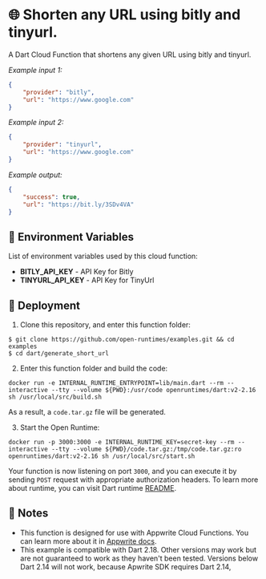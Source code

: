 # 🌐 Shorten any URL using bitly and tinyurl.

A Dart Cloud Function that shortens any given URL using bitly and tinyurl.

_Example input 1:_

```json
{
    "provider": "bitly",
    "url": "https://www.google.com"
}
```

_Example input 2:_

```json
{
    "provider": "tinyurl",
    "url": "https://www.google.com"
}
```

_Example output:_

```json
{
    "success": true,
    "url": "https://bit.ly/3SDv4VA"
}
```


## 📝 Environment Variables

List of environment variables used by this cloud function:

* **BITLY_API_KEY** - API Key for Bitly 
* **TINYURL_API_KEY** - API Key for TinyUrl

## 🚀 Deployment

1. Clone this repository, and enter this function folder:

```
$ git clone https://github.com/open-runtimes/examples.git && cd examples
$ cd dart/generate_short_url
```

2. Enter this function folder and build the code:
```
docker run -e INTERNAL_RUNTIME_ENTRYPOINT=lib/main.dart --rm --interactive --tty --volume ${PWD}:/usr/code openruntimes/dart:v2-2.16 sh /usr/local/src/build.sh
```
As a result, a `code.tar.gz` file will be generated.

3. Start the Open Runtime:
```
docker run -p 3000:3000 -e INTERNAL_RUNTIME_KEY=secret-key --rm --interactive --tty --volume ${PWD}/code.tar.gz:/tmp/code.tar.gz:ro openruntimes/dart:v2-2.16 sh /usr/local/src/start.sh
```

Your function is now listening on port `3000`, and you can execute it by sending `POST` request with appropriate authorization headers. To learn more about runtime, you can visit Dart runtime [README](https://github.com/open-runtimes/open-runtimes/tree/main/runtimes/dart-2.16).

## 📝 Notes
 - This function is designed for use with Appwrite Cloud Functions. You can learn more about it in [Appwrite docs](https://appwrite.io/docs/functions).
 - This example is compatible with Dart 2.18. Other versions may work but are not guaranteed to work as they haven't been tested. Versions below Dart 2.14 will not work, because Apwrite SDK requires Dart 2.14,
